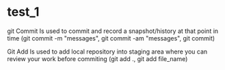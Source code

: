 # test_1

git Commit
Is used to commit and record a snapshot/history at that point in time
(git commit -m "messages", git commit -am "messages", git commit)

Git Add
Is used to add local repository into staging area where you can review your work before commiting
(git add ., git add file_name)
